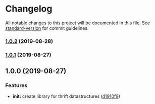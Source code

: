 # Changelog

All notable changes to this project will be documented in this file. See [standard-version](https://github.com/conventional-changelog/standard-version) for commit guidelines.

### [1.0.2](https://github.com/Rastopyr/thrift-ds/compare/v1.0.1...v1.0.2) (2019-08-28)

### [1.0.1](https://github.com/Rastopyr/thrift-ds/compare/v1.0.0...v1.0.1) (2019-08-27)

## 1.0.0 (2019-08-27)


### Features

* **init:** create library for thrift datastructures ([d1910f9](https://github.com/Rastopyr/thrift-ds/commit/d1910f9))
